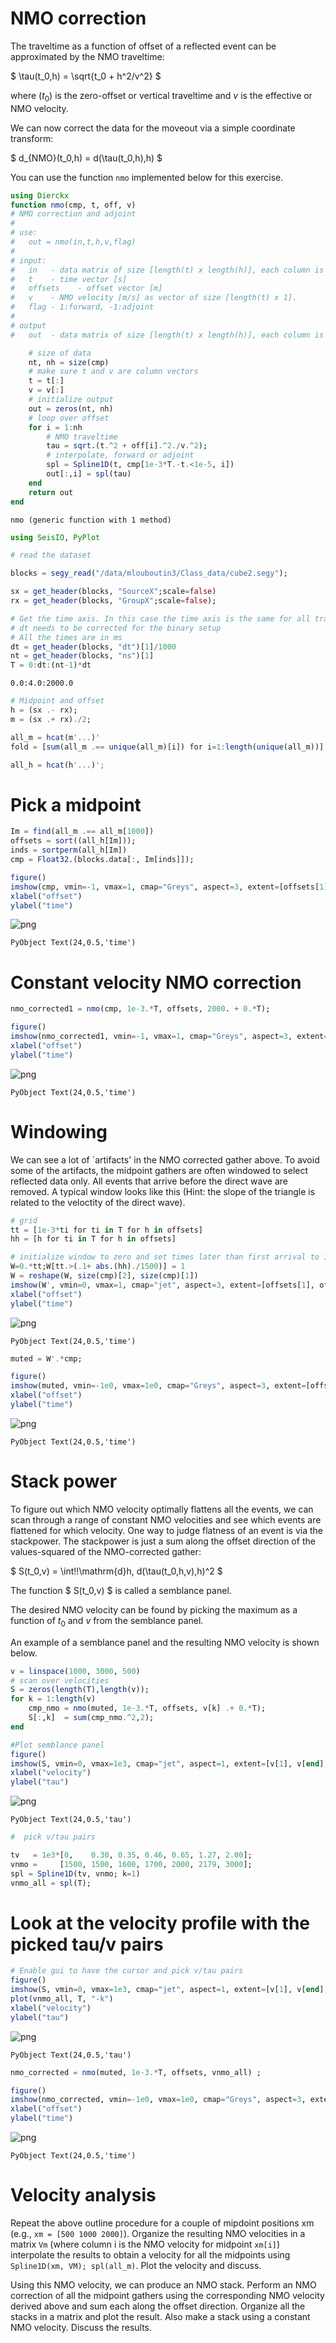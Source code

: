 
# NMO correction
The traveltime as a function of offset of a reflected event can be approximated by the NMO traveltime:

$
\tau(t_0,h) = \sqrt{t_0 + h^2/v^2}
$

where $(t_0)$ is the zero-offset or vertical traveltime and $v$ is the effective or NMO velocity.

We can now correct the data for the moveout via a simple coordinate transform:

$
d_{NMO}(t_0,h) = d(\tau(t_0,h),h)
$

You can use the function `nmo` implemented below for this exercise.




```julia
using Dierckx
function nmo(cmp, t, off, v)
# NMO correction and adjoint
#
# use:
#   out = nmo(in,t,h,v,flag)
#
# input:
#   in   - data matrix of size [length(t) x length(h)], each column is a trace
#   t    - time vector [s]
#   offsets    - offset vector [m]
#   v    - NMO velocity [m/s] as vector of size [length(t) x 1].
#   flag - 1:forward, -1:adjoint
#
# output
#   out  - data matrix of size [length(t) x length(h)], each column is a trace

    # size of data
    nt, nh = size(cmp)
    # make sure t and v are column vectors
    t = t[:]
    v = v[:]
    # initialize output
    out = zeros(nt, nh)
    # loop over offset
    for i = 1:nh
        # NMO traveltime
        tau = sqrt.(t.^2 + off[i].^2./v.^2);
        # interpolate, forward or adjoint
        spl = Spline1D(t, cmp[1e-3*T.-t.<1e-5, i])
        out[:,i] = spl(tau)
    end
    return out
end
```




    nmo (generic function with 1 method)




```julia
using SeisIO, PyPlot
```


```julia
# read the dataset

blocks = segy_read("/data/mlouboutin3/Class_data/cube2.segy");
```



```julia
sx = get_header(blocks, "SourceX";scale=false)
rx = get_header(blocks, "GroupX";scale=false);

```


```julia
# Get the time axis. In this case the time axis is the same for all traces so we only need to extract it from the first trace
# dt needs to be corrected for the binary setup
# All the times are in ms
dt = get_header(blocks, "dt")[1]/1000
nt = get_header(blocks, "ns")[1]
T = 0:dt:(nt-1)*dt
```




    0.0:4.0:2000.0




```julia
# Midpoint and offset
h = (sx .- rx);
m = (sx .+ rx)./2;
```


```julia
all_m = hcat(m'...)'
fold = [sum(all_m .== unique(all_m)[i]) for i=1:length(unique(all_m))];

all_h = hcat(h'...)';
```

# Pick a midpoint


```julia
Im = find(all_m .== all_m[1000])
offsets = sort((all_h[Im]));
inds = sortperm(all_h[Im])
cmp = Float32.(blocks.data[:, Im[inds]]);
```


```julia
figure()
imshow(cmp, vmin=-1, vmax=1, cmap="Greys", aspect=3, extent=[offsets[1], offsets[end], T[end], 0])
xlabel("offset")
ylabel("time")
```


![png](../img/Exercise2_10_0.png)





    PyObject Text(24,0.5,'time')



# Constant velocity NMO correction


```julia
nmo_corrected1 = nmo(cmp, 1e-3.*T, offsets, 2000. + 0.*T);
```


```julia
figure()
imshow(nmo_corrected1, vmin=-1, vmax=1, cmap="Greys", aspect=3, extent=[offsets[1], offsets[end], T[end], 0])
xlabel("offset")
ylabel("time")
```


![png](../img/Exercise2_13_0.png)





    PyObject Text(24,0.5,'time')



# Windowing
We can see a lot of `artifacts' in the NMO corrected gather above. To avoid some of the artifacts, the midpoint gathers are often windowed to select reflected data only. All events that arrive before the direct wave are removed. A typical window looks like this (Hint: the slope of the triangle is related to the veloctity of the direct wave).



```julia
# grid
tt = [1e-3*ti for ti in T for h in offsets]
hh = [h for ti in T for h in offsets]

# initialize window to zero and set times later than first arrival to 1.
W=0.*tt;W[tt.>(.1+ abs.(hh)./1500)] = 1
W = reshape(W, size(cmp)[2], size(cmp)[1])
imshow(W', vmin=0, vmax=1, cmap="jet", aspect=3, extent=[offsets[1], offsets[end], T[end], 0])
xlabel("offset")
ylabel("time")

```


![png](../img/Exercise2_15_0.png)





    PyObject Text(24,0.5,'time')




```julia
muted = W'.*cmp;
```


```julia
figure()
imshow(muted, vmin=-1e0, vmax=1e0, cmap="Greys", aspect=3, extent=[offsets[1], offsets[end], T[end], 0])
xlabel("offset")
ylabel("time")
```


![png](../img/Exercise2_17_0.png)





    PyObject Text(24,0.5,'time')



# Stack power
To figure out which NMO velocity optimally flattens all the events, we can scan through a range of constant NMO velocities and see which events are flattened for which velocity. One way to judge flatness of an event is via the stackpower. The stackpower is just a sum along the offset direction of the values-squared of the NMO-corrected gather:

$ S(t_0,v) = \int\!\!\mathrm{d}h\, d(\tau(t_0,h,v),h)^2 $

The function $ S(t_0,v) $ is called a semblance panel.

The desired NMO velocity can be found by picking the maximum as a function of $t_0$ and $v$ from the semblance panel.

An example of a semblance panel and the resulting NMO velocity is shown below.


```julia
v = linspace(1000, 3000, 500)
# scan over velocities
S = zeros(length(T),length(v));
for k = 1:length(v)
    cmp_nmo = nmo(muted, 1e-3.*T, offsets, v[k] .+ 0.*T);
    S[:,k]  = sum(cmp_nmo.^2,2);
end
```


```julia
#Plot semblance panel
figure()
imshow(S, vmin=0, vmax=1e3, cmap="jet", aspect=1, extent=[v[1], v[end], T[end], 0])
xlabel("velocity")
ylabel("tau")
```


![png](../img/Exercise2_20_0.png)





    PyObject Text(24,0.5,'tau')




```julia
#  pick v/tau pairs
```


```julia
tv   = 1e3*[0,    0.30, 0.35, 0.46, 0.65, 1.27, 2.00];
vnmo =     [1500, 1500, 1600, 1700, 2000, 2179, 3000];
spl = Spline1D(tv, vnmo; k=1)
vnmo_all = spl(T);
```

# Look at the velocity profile with the picked tau/v pairs


```julia
# Enable gui to have the cursor and pick v/tau pairs
figure()
imshow(S, vmin=0, vmax=1e3, cmap="jet", aspect=1, extent=[v[1], v[end], T[end], 0])
plot(vnmo_all, T, "-k")
xlabel("velocity")
ylabel("tau")
```


![png](../img/Exercise2_24_0.png)





    PyObject Text(24,0.5,'tau')




```julia
nmo_corrected = nmo(muted, 1e-3.*T, offsets, vnmo_all) ;
```


```julia
figure()
imshow(nmo_corrected, vmin=-1e0, vmax=1e0, cmap="Greys", aspect=3, extent=[offsets[1], offsets[end], T[end], 0])
xlabel("offset")
ylabel("time")
```


![png](../img/Exercise2_26_0.png)





    PyObject Text(24,0.5,'time')



# Velocity analysis

Repeat the above outline procedure for a couple of mipdoint positions xm (e.g., `xm = [500 1000 2000]`). Organize the resulting NMO velocities in a matrix `Vm` (where column i is the NMO velocity for midpoint `xm[i]`) interpolate the results to obtain a velocity for all the midpoints using `Spline1D(xm, VM); spl(all_m)`. Plot the velocity and discuss.

Using this NMO velocity, we can produce an NMO stack. Perform an NMO correction of all the midpoint gathers using the corresponding NMO velocity derived above and sum each along the offset direction. Organize all the stacks in a matrix and plot the result. Also make a stack using a constant NMO velocity. Discuss the results.
